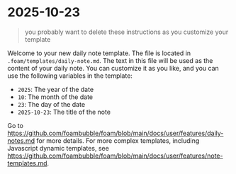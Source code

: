 # 2025-10-23

> you probably want to delete these instructions as you customize your template

Welcome to your new daily note template.
The file is located in `.foam/templates/daily-note.md`.
The text in this file will be used as the content of your daily note.
You can customize it as you like, and you can use the following variables in the template:

- `2025`: The year of the date
- `10`: The month of the date
- `23`: The day of the date
- `2025-10-23`: The title of the note

Go to https://github.com/foambubble/foam/blob/main/docs/user/features/daily-notes.md for more details.
For more complex templates, including Javascript dynamic templates, see https://github.com/foambubble/foam/blob/main/docs/user/features/note-templates.md.
